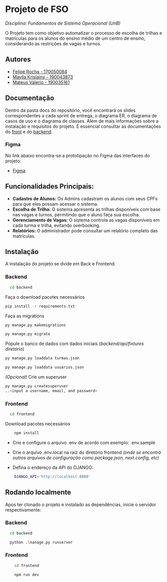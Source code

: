 
# Projeto de FSO

*Disciplina: Fundamentos de Sistema Operacional (UnB)*

O Projeto tem como objetivo automatizar o processo de escolha de trilhas e matrículas para os alunos do ensino médio de um centro de ensino, considerando as restrições de vagas e turnos.

## Autores

- [Felipe Rocha - 170050084](https://github.com/felipenrocha)
- [ Maylla Krislainy - 190043873](https://github.com/maydMoon)
- [Mateus Valerio - 190035161](https://github.com/zeroCass)
       
      
## Documentação

Dentro da pasta docs do repositório, você encontrará os slides correspondentes a cada sprint de entrega, o diagrama ER, o diagrama de casos de uso e o diagrama de classes. Além de mais informações sobre a instalação e requisitos do projeto.
É essencial consultar as documentações do [front](https://github.com/zeroCass/unb-fso-project/blob/main/docs/FRONTEND.md) e do [backend](https://github.com/zeroCass/unb-fso-project/blob/main/docs/BACKEND.md).

### Figma
No link abaixo encontra-se a prototipação no Figma das interfaces do projeto:
 - [Figma](https://www.figma.com/design/2OjQVrDtwqiOjIl23i0s80/FSO-Project?node-id=0-1&t=XmIpIHWNanxcVzIW-1)

## Funcionalidades Principais:

- **Cadastro de Alunos:** Os Admins cadastram os alunos com seus CPFs para que eles possam acessar o sistema.
- **Escolha de Trilha:** O sistema apresenta as trilhas disponíveis com base nas vagas e turnos, permitindo que o aluno faça sua escolha.
- **Gerenciamento de Vagas:** O sistema controla as vagas disponíveis em cada turma e trilha, evitando overbooking.
- **Relatórios:** O administrador pode consultar um relatório completo das matrículas.
  
## Instalação
A instalação do projeto se dvide em Back e Frontend.

### Backend
```bash
  cd backend
```
Faça o download pacotes necessários

```bash
pip install -r requirements.txt
```
Faça as migrations

```bash
py manage.py makemigrations
```
```bash
py manage.py migrate
```

Popule o banco de dados com dados iniciais (*backend/api/fixtures diretório*)

```bash
py manage.py loaddata turmas.json
```
```bash
py manage.py loaddata usuarios.json
```
*(Opcional)* Crie um superuser

```bash
py manage.py createsuperuser
..<input a username, email, and password>
```

### Frontend
```bash
  cd frontend
```
Download pacotes necessários

```bash
    npm install
```
- Crie e configure o arquivo .env de acordo com exemplo: .env.sample 

- Crie o arquivo .env.local na raiz do diretório frontend _(onde se encontra outros arquivos de configuração como package.json, next.config, etc)_

- Defina o endereço da API do DJANGO: 

```bash
    DJANGO_API='http://localhost:8000'
```
## Rodando localmente
Apos ter clonado o projeto e instalado as dependências, inicie o servidor respectivamente: 

### Backend

```bash
  cd backend
```
```bash
  python .\manage.py runserver
```

### Frontend

```bash
    cd frontend
```
```bash
    npm run dev
```

